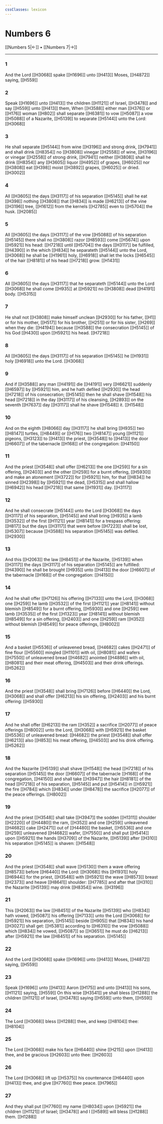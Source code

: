 ```yaml
---
cssClasses: lexicon
---
```

# Numbers 6

[[Numbers 5|←]] • [[Numbers 7|→]]

---

### 1
And the Lord [[H3068]] spake [[H1696]] unto [[H413]] Moses, [[H4872]] saying, [[H559]]

### 2
Speak [[H1696]] unto [[H413]] the children [[H1121]] of Israel, [[H3478]] and say [[H559]] unto [[H413]] them, When [[H3588]] either man [[H376]] or [[H176]] woman [[H802]] shall separate [[H6381]] to vow [[H5087]] a vow [[H5088]] of a Nazarite, [[H5139]] to separate [[H5144]] unto the Lord: [[H3068]]

### 3
He shall separate [[H5144]] from wine [[H3196]] and strong drink, [[H7941]] and shall drink [[H8354]] no [[H3808]] vinegar [[H2558]] of wine, [[H3196]] or vinegar [[H2558]] of strong drink, [[H7941]] neither [[H3808]] shall he drink [[H8354]] any [[H3605]] liquor [[H4952]] of grapes, [[H6025]] nor [[H3808]] eat [[H398]] moist [[H3892]] grapes, [[H6025]] or dried. [[H3002]]

### 4
All [[H3605]] the days [[H3117]] of his separation [[H5145]] shall he eat [[H398]] nothing [[H3808]] that [[H834]] is made [[H6213]] of the vine [[H3196]] tree, [[H1612]] from the kernels [[H2785]] even to [[H5704]] the husk. [[H2085]]

### 5
All [[H3605]] the days [[H3117]] of the vow [[H5088]] of his separation [[H5145]] there shall no [[H3808]] razor [[H8593]] come [[H5674]] upon [[H5921]] his head: [[H7218]] until [[H5704]] the days [[H3117]] be fulfilled, [[H4390]] in the which [[H834]] he separateth [[H5144]] unto the Lord, [[H3068]] he shall be [[H1961]] holy, [[H6918]] shall let the locks [[H6545]] of the hair [[H8181]] of his head [[H7218]] grow. [[H1431]]

### 6
All [[H3605]] the days [[H3117]] that he separateth [[H5144]] unto the Lord [[H3068]] he shall come [[H935]] at [[H5921]] no [[H3808]] dead [[H4191]] body. [[H5315]]

### 7
He shall not [[H3808]] make himself unclean [[H2930]] for his father, [[H1]] or for his mother, [[H517]] for his brother, [[H251]] or for his sister, [[H269]] when they die: [[H4194]] because [[H3588]] the consecration [[H5145]] of his God [[H430]] upon [[H5921]] his head. [[H7218]]

### 8
All [[H3605]] the days [[H3117]] of his separation [[H5145]] he [[H1931]] holy [[H6918]] unto the Lord. [[H3068]]

### 9
And if [[H3588]] any man [[H4191]] die [[H4191]] very [[H6621]] suddenly [[H6597]] by [[H5921]] him, and he hath defiled [[H2930]] the head [[H7218]] of his consecration; [[H5145]] then he shall shave [[H1548]] his head [[H7218]] in the day [[H3117]] of his cleansing, [[H2893]] on the seventh [[H7637]] day [[H3117]] shall he shave [[H1548]] it. [[H1548]]

### 10
And on the eighth [[H8066]] day [[H3117]] he shall bring [[H935]] two [[H8147]] turtles, [[H8449]] or [[H176]] two [[H8147]] young [[H1121]] pigeons, [[H3123]] to [[H413]] the priest, [[H3548]] to [[H413]] the door [[H6607]] of the tabernacle [[H168]] of the congregation: [[H4150]]

### 11
And the priest [[H3548]] shall offer [[H6213]] the one [[H259]] for a sin offering, [[H2403]] and the other [[H259]] for a burnt offering, [[H5930]] and make an atonement [[H3722]] for [[H5921]] him, for that [[H834]] he sinned [[H2398]] by [[H5921]] the dead, [[H5315]] and shall hallow [[H6942]] his head [[H7218]] that same [[H1931]] day. [[H3117]]

### 12
And he shall consecrate [[H5144]] unto the Lord [[H3068]] the days [[H3117]] of his separation, [[H5145]] and shall bring [[H935]] a lamb [[H3532]] of the first [[H1121]] year [[H8141]] for a trespass offering: [[H817]] but the days [[H3117]] that were before [[H7223]] shall be lost, [[H5307]] because [[H3588]] his separation [[H5145]] was defiled. [[H2930]]

### 13
And this [[H2063]] the law [[H8451]] of the Nazarite, [[H5139]] when [[H3117]] the days [[H3117]] of his separation [[H5145]] are fulfilled: [[H4390]] he shall be brought [[H935]] unto [[H413]] the door [[H6607]] of the tabernacle [[H168]] of the congregation: [[H4150]]

### 14
And he shall offer [[H7126]] his offering [[H7133]] unto the Lord, [[H3068]] one [[H259]] he lamb [[H3532]] of the first [[H1121]] year [[H8141]] without blemish [[H8549]] for a burnt offering, [[H5930]] and one [[H259]] ewe lamb [[H3535]] of the first [[H1323]] year [[H8141]] without blemish [[H8549]] for a sin offering, [[H2403]] and one [[H259]] ram [[H352]] without blemish [[H8549]] for peace offerings, [[H8002]]

### 15
And a basket [[H5536]] of unleavened bread, [[H4682]] cakes [[H2471]] of fine flour [[H5560]] mingled [[H1101]] with oil, [[H8081]] and wafers [[H7550]] of unleavened bread [[H4682]] anointed [[H4886]] with oil, [[H8081]] and their meat offering, [[H4503]] and their drink offerings. [[H5262]]

### 16
And the priest [[H3548]] shall bring [[H7126]] before [[H6440]] the Lord, [[H3068]] and shall offer [[H6213]] his sin offering, [[H2403]] and his burnt offering: [[H5930]]

### 17
And he shall offer [[H6213]] the ram [[H352]] a sacrifice [[H2077]] of peace offerings [[H8002]] unto the Lord, [[H3068]] with [[H5921]] the basket [[H5536]] of unleavened bread: [[H4682]] the priest [[H3548]] shall offer [[H6213]]  also [[H853]] his meat offering, [[H4503]] and his drink offering. [[H5262]]

### 18
And the Nazarite [[H5139]] shall shave [[H1548]] the head [[H7218]] of his separation [[H5145]] the door [[H6607]] of the tabernacle [[H168]] of the congregation, [[H4150]] and shall take [[H3947]] the hair [[H8181]] of the head [[H7218]] of his separation, [[H5145]] and put [[H5414]] in [[H5921]] the fire [[H784]] which [[H834]] under [[H8478]] the sacrifice [[H2077]] of the peace offerings. [[H8002]]

### 19
And the priest [[H3548]] shall take [[H3947]] the sodden [[H1311]] shoulder [[H2220]] of [[H4480]] the ram, [[H352]] and one [[H259]] unleavened [[H4682]] cake [[H2471]] out of [[H4480]] the basket, [[H5536]] and one [[H259]] unleavened [[H4682]] wafer, [[H7550]] and shall put [[H5414]] upon [[H5921]] the hands [[H3709]] of the Nazarite, [[H5139]] after [[H310]] his separation [[H5145]] is shaven: [[H1548]]

### 20
And the priest [[H3548]] shall wave [[H5130]] them a wave offering [[H8573]] before [[H6440]] the Lord: [[H3068]] this [[H1931]] holy [[H6944]] for the priest, [[H3548]] with [[H5921]] the wave [[H8573]] breast [[H2373]] and heave [[H8641]] shoulder: [[H7785]] and after that [[H310]] the Nazarite [[H5139]] may drink [[H8354]] wine. [[H3196]]

### 21
This [[H2063]] the law [[H8451]] of the Nazarite [[H5139]] who [[H834]] hath vowed, [[H5087]] his offering [[H7133]] unto the Lord [[H3068]] for [[H5921]] his separation, [[H5145]] beside [[H905]] that [[H834]] his hand [[H3027]] shall get: [[H5381]] according to [[H6310]] the vow [[H5088]] which [[H834]] he vowed, [[H5087]] so [[H3651]] he must do [[H6213]] after [[H5921]] the law [[H8451]] of his separation. [[H5145]]

### 22
And the Lord [[H3068]] spake [[H1696]] unto [[H413]] Moses, [[H4872]] saying, [[H559]]

### 23
Speak [[H1696]] unto [[H413]] Aaron [[H175]] and unto [[H413]] his sons, [[H1121]] saying, [[H559]] On this wise [[H3541]] ye shall bless [[H1288]] the children [[H1121]] of Israel, [[H3478]] saying [[H559]] unto them, [[H559]]

### 24
The Lord [[H3068]] bless [[H1288]] thee, and keep [[H8104]] thee: [[H8104]]

### 25
The Lord [[H3068]] make his face [[H6440]] shine [[H215]] upon [[H413]] thee, and be gracious [[H2603]] unto thee: [[H2603]]

### 26
The Lord [[H3068]] lift up [[H5375]] his countenance [[H6440]] upon [[H413]] thee, and give [[H7760]] thee peace. [[H7965]]

### 27
And they shall put [[H7760]] my name [[H8034]] upon [[H5921]] the children [[H1121]] of Israel; [[H3478]] and I [[H589]] will bless [[H1288]] them. [[H1288]]